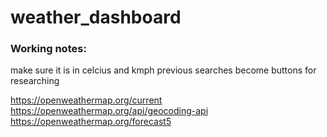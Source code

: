 # weather_dashboard

### Working notes:
make sure it is in celcius and kmph
previous searches become buttons for researching

https://openweathermap.org/current
https://openweathermap.org/api/geocoding-api
https://openweathermap.org/forecast5